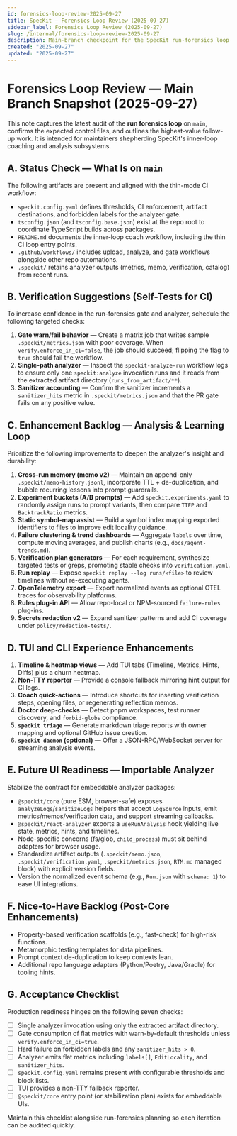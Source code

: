 ```yaml
---
id: forensics-loop-review-2025-09-27
title: SpecKit — Forensics Loop Review (2025-09-27)
sidebar_label: Forensics Loop Review (2025-09-27)
slug: /internal/forensics-loop-review-2025-09-27
description: Main-branch checkpoint for the SpecKit run-forensics loop plus prioritized enhancements and verification guidance.
created: "2025-09-27"
updated: "2025-09-27"
---
```


# Forensics Loop Review — Main Branch Snapshot (2025-09-27)

This note captures the latest audit of the **run forensics loop** on `main`, confirms the expected control files, and outlines the highest-value follow-up work. It is intended for maintainers shepherding SpecKit's inner-loop coaching and analysis subsystems.

## A. Status Check — What Is on `main`

The following artifacts are present and aligned with the thin-mode CI workflow:

- `speckit.config.yaml` defines thresholds, CI enforcement, artifact destinations, and forbidden labels for the analyzer gate.
- `tsconfig.json` (and `tsconfig.base.json`) exist at the repo root to coordinate TypeScript builds across packages.
- `README.md` documents the inner-loop coach workflow, including the thin CI loop entry points.
- `.github/workflows/` includes upload, analyze, and gate workflows alongside other repo automations.
- `.speckit/` retains analyzer outputs (metrics, memo, verification, catalog) from recent runs.

## B. Verification Suggestions (Self-Tests for CI)

To increase confidence in the run-forensics gate and analyzer, schedule the following targeted checks:

1. **Gate warn/fail behavior** — Create a matrix job that writes sample `.speckit/metrics.json` with poor coverage. When `verify.enforce_in_ci=false`, the job should succeed; flipping the flag to `true` should fail the workflow.
2. **Single-path analyzer** — Inspect the `speckit-analyze-run` workflow logs to ensure only one `speckit:analyze` invocation runs and it reads from the extracted artifact directory (`runs_from_artifact/**`).
3. **Sanitizer accounting** — Confirm the sanitizer increments a `sanitizer_hits` metric in `.speckit/metrics.json` and that the PR gate fails on any positive value.

## C. Enhancement Backlog — Analysis & Learning Loop

Prioritize the following improvements to deepen the analyzer's insight and durability:

1. **Cross-run memory (memo v2)** — Maintain an append-only `.speckit/memo-history.jsonl`, incorporate TTL + de-duplication, and bubble recurring lessons into prompt guardrails.
2. **Experiment buckets (A/B prompts)** — Add `speckit.experiments.yaml` to randomly assign runs to prompt variants, then compare `TTFP` and `BacktrackRatio` metrics.
3. **Static symbol-map assist** — Build a symbol index mapping exported identifiers to files to improve edit locality guidance.
4. **Failure clustering & trend dashboards** — Aggregate `labels` over time, compute moving averages, and publish charts (e.g., `docs/agent-trends.md`).
5. **Verification plan generators** — For each requirement, synthesize targeted tests or greps, promoting stable checks into `verification.yaml`.
6. **Run replay** — Expose `speckit replay --log runs/<file>` to review timelines without re-executing agents.
7. **OpenTelemetry export** — Export normalized events as optional OTEL traces for observability platforms.
8. **Rules plug-in API** — Allow repo-local or NPM-sourced `failure-rules` plug-ins.
9. **Secrets redaction v2** — Expand sanitizer patterns and add CI coverage under `policy/redaction-tests/`.

## D. TUI and CLI Experience Enhancements

1. **Timeline & heatmap views** — Add TUI tabs (Timeline, Metrics, Hints, Diffs) plus a churn heatmap.
2. **Non-TTY reporter** — Provide a console fallback mirroring hint output for CI logs.
3. **Coach quick-actions** — Introduce shortcuts for inserting verification steps, opening files, or regenerating reflection memos.
4. **Doctor deep-checks** — Detect pnpm workspaces, test runner discovery, and `forbid-globs` compliance.
5. **`speckit triage`** — Generate markdown triage reports with owner mapping and optional GitHub issue creation.
6. **`speckit daemon` (optional)** — Offer a JSON-RPC/WebSocket server for streaming analysis events.

## E. Future UI Readiness — Importable Analyzer

Stabilize the contract for embeddable analyzer packages:

- `@speckit/core` (pure ESM, browser-safe) exposes `analyzeLogs`/`sanitizeLogs` helpers that accept `LogSource` inputs, emit metrics/memos/verification data, and support streaming callbacks.
- `@speckit/react-analyzer` exports a `useRunAnalysis` hook yielding live state, metrics, hints, and timelines.
- Node-specific concerns (fs/glob, `child_process`) must sit behind adapters for browser usage.
- Standardize artifact outputs (`.speckit/memo.json`, `.speckit/verification.yaml`, `.speckit/metrics.json`, `RTM.md` managed block) with explicit version fields.
- Version the normalized event schema (e.g., `Run.json` with `schema: 1`) to ease UI integrations.

## F. Nice-to-Have Backlog (Post-Core Enhancements)

- Property-based verification scaffolds (e.g., fast-check) for high-risk functions.
- Metamorphic testing templates for data pipelines.
- Prompt context de-duplication to keep contexts lean.
- Additional repo language adapters (Python/Poetry, Java/Gradle) for tooling hints.

## G. Acceptance Checklist

Production readiness hinges on the following seven checks:

- [ ] Single analyzer invocation using only the extracted artifact directory.
- [ ] Gate consumption of flat metrics with warn-by-default thresholds unless `verify.enforce_in_ci=true`.
- [ ] Hard failure on forbidden labels and any `sanitizer_hits > 0`.
- [ ] Analyzer emits flat metrics including `labels[]`, `EditLocality`, and `sanitizer_hits`.
- [ ] `speckit.config.yaml` remains present with configurable thresholds and block lists.
- [ ] TUI provides a non-TTY fallback reporter.
- [ ] `@speckit/core` entry point (or stabilization plan) exists for embeddable UIs.

Maintain this checklist alongside run-forensics planning so each iteration can be audited quickly.
